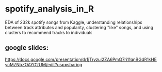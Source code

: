 # spotify_analysis_in_R
EDA of 232k spotify songs from Kaggle, understanding relationships between track attributes and popularity, clustering "like" songs, and using clusters to recommend tracks to individuals

## google slides: 
https://docs.google.com/presentation/d/1jTryzul2ZA6PmQ7ri11qnBGdR1kHEycMZNbZOAYG2UM/edit?usp=sharing
